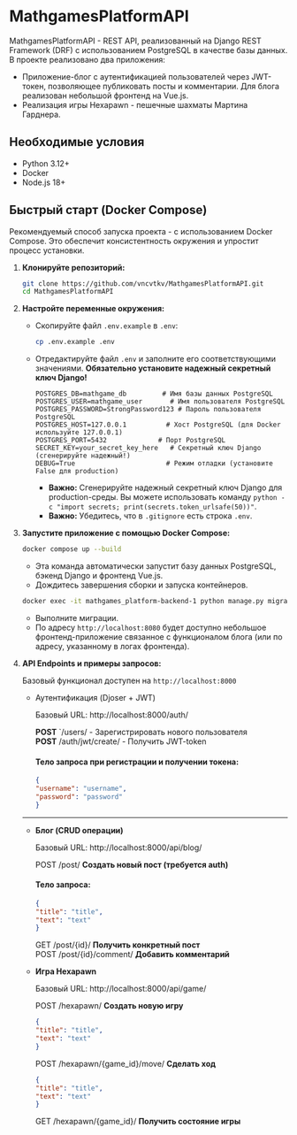 # MathgamesPlatformAPI

MathgamesPlatformAPI - REST API, реализованный на Django REST Framework (DRF) с использованием PostgreSQL в качестве базы данных. В проекте реализовано два приложения:

*   Приложение-блог с аутентификацией пользователей через JWT-токен, позволяющее публиковать посты и комментарии. Для блога реализован небольшой фронтенд на Vue.js.
*   Реализация игры Hexapawn - пешечные шахматы Мартина Гарднера.
 

## Необходимые условия

*   Python 3.12+
*   Docker
*   Node.js 18+

## Быстрый старт (Docker Compose)

Рекомендуемый способ запуска проекта - с использованием Docker Compose. Это обеспечит консистентность окружения и упростит процесс установки.

1.  **Клонируйте репозиторий:**

    ```bash
    git clone https://github.com/vncvtkv/MathgamesPlatformAPI.git
    cd MathgamesPlatformAPI
    ```

2.  **Настройте переменные окружения:**

    *   Скопируйте файл `.env.example` в `.env`:

        ```bash
        cp .env.example .env
        ```

    *   Отредактируйте файл `.env` и заполните его соответствующими значениями.  **Обязательно установите надежный секретный ключ Django!**

        ```
        POSTGRES_DB=mathgame_db         # Имя базы данных PostgreSQL
        POSTGRES_USER=mathgame_user       # Имя пользователя PostgreSQL
        POSTGRES_PASSWORD=StrongPassword123 # Пароль пользователя PostgreSQL
        POSTGRES_HOST=127.0.0.1          # Хост PostgreSQL (для Docker используйте 127.0.0.1)
        POSTGRES_PORT=5432             # Порт PostgreSQL
        SECRET_KEY=your_secret_key_here   # Секретный ключ Django (сгенерируйте надежный!)
        DEBUG=True                       # Режим отладки (установите False для production)
        ```

        *   **Важно:** Сгенерируйте надежный секретный ключ Django для production-среды. Вы можете использовать команду `python -c "import secrets; print(secrets.token_urlsafe(50))"`.
        *   **Важно:** Убедитесь, что в `.gitignore` есть строка `.env`.

3.  **Запустите приложение с помощью Docker Compose:**

    ```bash
    docker compose up --build
    ```
    *   Эта команда автоматически запустит базу данных PostgreSQL, бэкенд Django и фронтенд Vue.js.
    *   Дождитесь завершения сборки и запуска контейнеров.

    ```bash
    docker exec -it mathgames_platform-backend-1 python manage.py migrate
    ```
    *   Выполните миграции.
    *   По адресу `http://localhost:8080` будет доступно небольшое фронтенд-приложение связанное с функционалом блога (или по адресу, указанному в логах фронтенда).

4.  **API Endpoints и примеры запросов:**

    Базовый функционал доступен на `http://localhost:8000`

    * Аутентификация (Djoser + JWT)

        Базовый URL: http://localhost:8000/auth/

        **POST** `/users/ - Зарегистрировать нового пользователя<br>
        **POST**  /auth/jwt/create/ - Получить JWT-token


        #### Тело запроса при регистрации и получении токена:

        ```json
        {
        "username": "username",
        "password": "password"
        }

        ```



    ---

    * **Блог (CRUD операции)**

        Базовый URL: http://localhost:8000/api/blog/

        POST	/post/	**Создать новый пост (требуется auth)**
        #### Тело запроса:

        ```json
        {
        "title": "title",
        "text": "text"
        }

        ```

        GET	   /post/{id}/	**Получить конкретный пост**<br>
        POST	/post/{id}/comment/	**Добавить комментарий**


    * **Игра Hexapawn**

        Базовый URL: http://localhost:8000/api/game/

        POST	/hexapawn/	**Создать новую игру**<br>
        ```json
        {
        "title": "title",
        "text": "text"
        }

        ```
        POST	/hexapawn/{game_id}/move/	**Сделать ход**<br>
        ```json
        {
        "title": "title",
        "text": "text"
        }

        ```
        GET	/hexapawn/{game_id}/	**Получить состояние игры**


